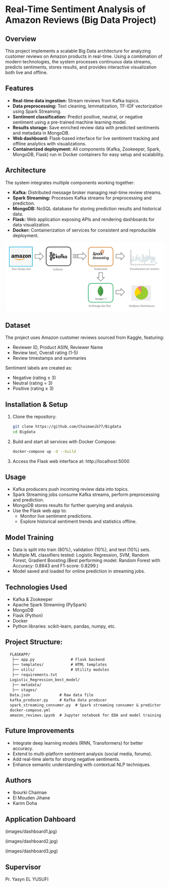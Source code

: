 # Real-Time Sentiment Analysis of Amazon Reviews (Big Data Project)

## Overview
This project implements a scalable Big Data architecture for analyzing customer reviews on Amazon products in real-time. Using a combination of modern technologies, the system processes continuous data streams, predicts sentiments, stores results, and provides interactive visualization both live and offline.

## Features
- **Real-time data ingestion:** Stream reviews from Kafka topics.
- **Data preprocessing:** Text cleaning, lemmatization, TF-IDF vectorization using Spark Streaming.
- **Sentiment classification:** Predict positive, neutral, or negative sentiment using a pre-trained machine learning model.
- **Results storage:** Save enriched review data with predicted sentiments and metadata in MongoDB.
- **Web dashboard:** Flask-based interface for live sentiment tracking and offline analytics with visualizations.
- **Containerized deployment:** All components (Kafka, Zookeeper, Spark, MongoDB, Flask) run in Docker containers for easy setup and scalability.

## Architecture
The system integrates multiple components working together:

- **Kafka:** Distributed message broker managing real-time review streams.
- **Spark Streaming:** Processes Kafka streams for preprocessing and prediction.
- **MongoDB:** NoSQL database for storing prediction results and historical data.
- **Flask:** Web application exposing APIs and rendering dashboards for data visualization.
- **Docker:** Containerization of services for consistent and reproducible deployment.

 ![Architecture Diagram](images/architecture_diagram.png)

## Dataset
The project uses Amazon customer reviews sourced from Kaggle, featuring:
- Reviewer ID, Product ASIN, Reviewer Name
- Review text, Overall rating (1-5)
- Review timestamps and summaries

Sentiment labels are created as:
- Negative (rating ≤ 3)
- Neutral (rating = 3)
- Positive (rating ≥ 3)

## Installation & Setup
1. Clone the repository:
   ```bash
   git clone https://github.com/Chaimaeib77/Bigdata
   cd Bigdata
2. Build and start all services with Docker Compose:
   ```bash
   docker-compose up -d --build
3. Access the Flask web interface at: http://localhost:5000
## Usage
- Kafka producers push incoming review data into topics.
- Spark Streaming jobs consume Kafka streams, perform preprocessing and prediction.
- MongoDB stores results for further querying and analysis.
- Use the Flask web app to:
    - Monitor live sentiment predictions.
    - Explore historical sentiment trends and statistics offline.
## Model Training
- Data is split into train (80%), validation (10%), and test (10%) sets.
- Multiple ML classifiers tested: Logistic Regression, SVM, Random Forest, Gradient Boosting.(Best performing model: Random Forest with Accuracy: 0.8843 and F1-score: 0.8299.)
- Model saved and loaded for online prediction in streaming jobs.
## Technologies Used
- Kafka & Zookeeper
- Apache Spark Streaming (PySpark)
- MongoDB
- Flask (Python)
- Docker
- Python libraries: scikit-learn, pandas, numpy, etc.
## Project Structure:
      FLASKAPP/
       ├── app.py                # Flask backend
       ├── templates/            # HTML templates
       ├── utils/                # Utility modules
       ├── requirements.txt
      Logistic_Regression_best_model/
       ├── metadata/
       ├── stages/
      Data.json             # Raw data file
      kafka_producer.py     # Kafka data producer
      spark_streaming_consumer.py  # Spark streaming consumer & predictor
      docker-compose.yml
      amazon_reviews.ipynb  # Jupyter notebook for EDA and model training
## Future Improvements
- Integrate deep learning models (RNN, Transformers) for better accuracy.
- Extend to multi-platform sentiment analysis (social media, forums).
- Add real-time alerts for strong negative sentiments.
- Enhance semantic understanding with contextual NLP techniques.

## Authors
- Ibourki Chaimae
- El Mouden Jihane
- Karim Doha
## Application Dahboard
(images/dashboard1.jpg)

(images/dashboard2.jpg)

(images/dashboard3.jpg)
## Supervisor
Pr. Yasyn EL YUSUFI
